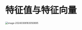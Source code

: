 # 特征值与特征向量

<img src="https://cvp.oss-cn-shanghai.aliyuncs.com/picgo/202403061630972.png" alt="image-20240306163050695" style="zoom:50%;" />